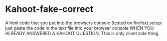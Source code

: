 # Kahoot-fake-correct
A html code that you put into the browsers console (tested on firefox)
setup: just paste the code in the text file into your browser console WHEN YOU ALREADY ANSWERED A KAHOOT QUESTION.
This is only client side thing.
